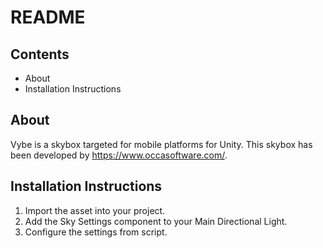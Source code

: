 # README

## Contents
- About
- Installation Instructions

## About
Vybe is a skybox targeted for mobile platforms for Unity.
This skybox has been developed by https://www.occasoftware.com/.

## Installation Instructions
1. Import the asset into your project.
2. Add the Sky Settings component to your Main Directional Light.
3. Configure the settings from script.
